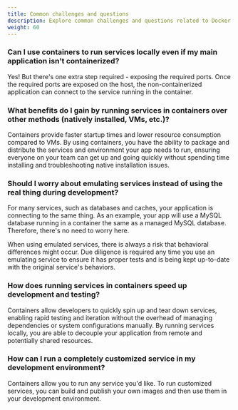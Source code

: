 ```yaml
---
title: Common challenges and questions
description: Explore common challenges and questions related to Docker Compose.
weight: 60
---
```


<!-- vale Docker.HeadingLength = NO -->

### Can I use containers to run services locally even if my main application isn't containerized?

Yes! But there's one extra step required - exposing the required ports. Once the required ports are exposed on the host, the non-containerized application can connect to the service running in the container.

### What benefits do I gain by running services in containers over other methods (natively installed, VMs, etc.)?

Containers provide faster startup times and lower resource consumption compared to VMs. By using containers, you have the ability to package and distribute the services and environment your app needs to run, ensuring everyone on your team can get up and going quickly without spending time installing and troubleshooting native installation issues.

### Should I worry about emulating services instead of using the real thing during development?

For many services, such as databases and caches, your application is connecting to the same thing. As an example, your app will use a MySQL database running in a container the same as a managed MySQL database. Therefore, there's no need to worry here.

When using emulated services, there is always a risk that behavioral differences might occur. Due diligence is required any time you use an emulating service to ensure it has proper tests and is being kept up-to-date with the original service's behaviors.

### How does running services in containers speed up development and testing?

Containers allow developers to quickly spin up and tear down services, enabling rapid testing and iteration without the overhead of managing dependencies or system configurations manually. By running services locally, you are able to decouple your application from remote and potentially shared resources.

### How can I run a completely customized service in my development environment?

Containers allow you to run any service you'd like. To run customized services, you can build and publish your own images and then use them in your development environment.

<div id="container-supported-development-lp-survey-anchor"></div>
